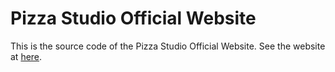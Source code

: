 # Pizza Studio Official Website

This is the source code of the Pizza Studio Official Website. See the website at [here](https://pizzastudio.org/).
